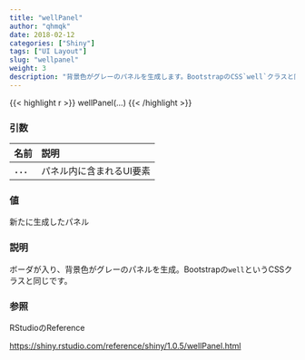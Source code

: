 ```yaml
---
title: "wellPanel"
author: "qhmqk"
date: 2018-02-12
categories: ["Shiny"]
tags: ["UI Layout"]
slug: "wellpanel"
weight: 3
description: "背景色がグレーのパネルを生成します。BootstrapのCSS`well`クラスと同じものです。"
---
```


{{< highlight r >}}
wellPanel(...)
{{< /highlight >}}

### 引数

|名前|説明|
|:--|:--|
|**`...`**|パネル内に含まれるUI要素|

### 値

新たに生成したパネル

### 説明

ボーダが入り、背景色がグレーのパネルを生成。Bootstrapの`well`というCSSクラスと同じです。

### 参照

RStudioのReference

https://shiny.rstudio.com/reference/shiny/1.0.5/wellPanel.html